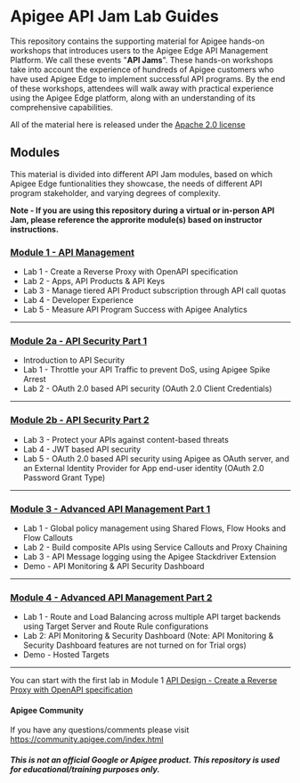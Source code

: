 # Apigee API Jam Lab Guides

This repository contains the supporting material for Apigee hands-on workshops that introduces users to the Apigee Edge API Management Platform. We call these events "**API Jams**".
These hands-on workshops take into account the experience of hundreds of Apigee customers who have used Apigee Edge to implement successful API programs. By the end of these workshops, attendees will walk away with practical experience using the Apigee Edge platform, along with an understanding of its comprehensive capabilities.

All of the material here is released under the [Apache 2.0 license](./LICENSE.md)

## Modules

This material is divided into different API Jam modules, based on which Apigee Edge funtionalities they showcase, the needs of different API program stakeholder, and varying degrees of complexity.

**Note - If you are using this repository during a virtual or in-person API Jam, please reference the approrite module(s) based on instructor instructions.**

### [Module 1 - API Management](./Module-1) 
* Lab 1 - Create a Reverse Proxy with OpenAPI specification
* Lab 2 - Apps, API Products & API Keys
* Lab 3 - Manage tiered API Product subscription through API call quotas
* Lab 4 - Developer Experience
* Lab 5 - Measure API Program Success with Apigee Analytics

** **

### [Module 2a - API Security Part 1](./Module-2a) 
* Introduction to API Security
* Lab 1 - Throttle your API Traffic to prevent DoS, using Apigee Spike Arrest
* Lab 2 - OAuth 2.0 based API security (OAuth 2.0 Client Credentials)

** **

### [Module 2b - API Security Part 2](./Module-2b) 
* Lab 3 - Protect your APIs against content-based threats
* Lab 4 - JWT based API security
* Lab 5 - OAuth 2.0 based API security using Apigee as OAuth server, and an External Identity Provider for App end-user identity (OAuth 2.0 Password Grant Type)

** **

### [Module 3 - Advanced API Management Part 1](./Module-3) 
* Lab 1 - Global policy management using Shared Flows, Flow Hooks and Flow Callouts
* Lab 2 - Build composite APIs using Service Callouts and Proxy Chaining
* Lab 3 - API Message logging using the Apigee Stackdriver Extension
* Demo - API Monitoring & API Security Dashboard

** **

### [Module 4 - Advanced API Management Part 2](./Module-4) 
* Lab 1 - Route and Load Balancing across multiple API target backends using Target Server and Route Rule configurations
* Lab 2: API Monitoring & Security Dashboard (Note: API Monitoring & Security Dashboard features are not turned on for Trial orgs)
* Demo - Hosted Targets

** **

You can start with the first lab in Module 1 [API Design - Create a Reverse Proxy with OpenAPI specification](./Module-1/Labs/Lab%201)

#### Apigee Community 
If you have any questions/comments please visit https://community.apigee.com/index.html

##### This is not an official Google or Apigee product. This repository is used for educational/training purposes only.
